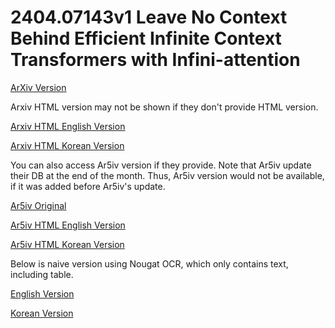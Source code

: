 # 2404.07143v1 Leave No Context Behind Efficient Infinite Context Transformers with Infini-attention

[ArXiv Version](https://arxiv.org/abs/2404.07143v1)

Arxiv HTML version may not be shown if they don't provide HTML version.

[Arxiv HTML English Version](https://raw.githack.com/kh-kim/arxiv-translator/master/papers/2404.07143v1/paper.raw.en.html)

[Arxiv HTML Korean Version](https://raw.githack.com/kh-kim/arxiv-translator/master/papers/2404.07143v1/paper.raw.ko.html)

You can also access Ar5iv version if they provide.
Note that Ar5iv update their DB at the end of the month.
Thus, Ar5iv version would not be available, if it was added before Ar5iv's update.

[Ar5iv Original](https://ar5iv.org/abs/2404.07143v1)

[Ar5iv HTML English Version](https://raw.githack.com/kh-kim/arxiv-translator/master/papers/2404.07143v1/paper.ar5iv.en.html)

[Ar5iv HTML Korean Version](https://raw.githack.com/kh-kim/arxiv-translator/master/papers/2404.07143v1/paper.ar5iv.ko.html)

Below is naive version using Nougat OCR, which only contains text, including table.

[English Version](https://raw.githack.com/kh-kim/arxiv-translator/master/papers/2404.07143v1/paper.en.html)

[Korean Version](https://raw.githack.com/kh-kim/arxiv-translator/master/papers/2404.07143v1/paper.ko.html)